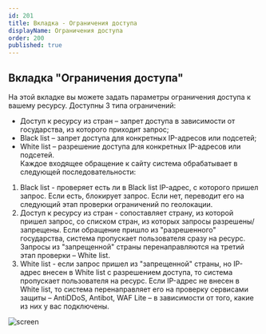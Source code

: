 ```yaml
---
id: 201
title: Вкладка - Ограничения доступа
displayName: Ограничения доступа
order: 200
published: true
---
```


## **Вкладка "Ограничения доступа"**
На этой вкладке вы можете задать параметры ограничения доступа к вашему ресурсу. Доступны 3 типа ограничений:

- Доступ к ресурсу из стран – запрет доступа в зависимости от государства, из которого приходит запрос;
- Black list – запрет доступа для конкретных IP-адресов или подсетей;
- White list – разрешение доступа для конкретных IP-адресов или подсетей.  
Каждое входящее обращение к сайту система обрабатывает в следующей последовательности:

1. Black list - проверяет есть ли в Black list IP-адрес, с которого пришел запрос. Если есть, блокирует запрос. Если нет, переводит его на следующий этап проверки ограничений по геолокации.
2. Доступ к ресурсу из стран - сопоставляет страну, из которой пришел запрос, со списком стран, из которых запросы разрешены/запрещены. Если обращение пришло из "разрешенного" государства, система пропускает пользователя сразу на ресурс. Запросы из "запрещенной" страны перенаправляются на третий этап проверки – White list.
3. White list - если запрос пришел из "запрещенной" страны, но IP-адрес внесен в White list с разрешением доступа, то система пропускает пользователя на ресурс. Если IP-адрес не внесен в White list, то система перенаправляет его на проверку сервисами защиты – AntiDDoS, Antibot, WAF Lite – в зависимости от того, какие из них у вас подключены.

![screen]()
